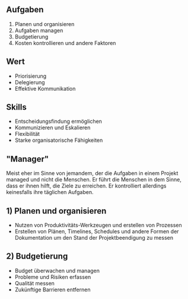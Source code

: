 ## Aufgaben
1) Planen und organisieren
2) Aufgaben managen
3) Budgetierung
4) Kosten kontrollieren und andere Faktoren

## Wert
- Priorisierung
- Delegierung
- Effektive Kommunikation

## Skills
- Entscheidungsfindung ermöglichen
- Kommunizieren und Eskalieren
- Flexibilität
- Starke organisatorische Fähigkeiten

## "Manager"
Meist eher im Sinne von jemandem, der die Aufgaben in einem Projekt managed und nicht die Menschen.  Er führt die Menschen in dem Sinne, dass er ihnen hilft, die Ziele zu erreichen. Er kontrolliert allerdings keinesfalls ihre täglichen Aufgaben.

## 1) Planen und organisieren
- Nutzen von Produktivitäts-Werkzeugen und erstellen von Prozessen
- Erstellen von Plänen, Timelines, Schedules und andere Formen der Dokumentation um den Stand der Projektbeendigung zu messen

## 2) Budgetierung
- Budget überwachen und managen
- Probleme und Risiken erfassen
- Qualität messen
- Zukünftige Barrieren entfernen